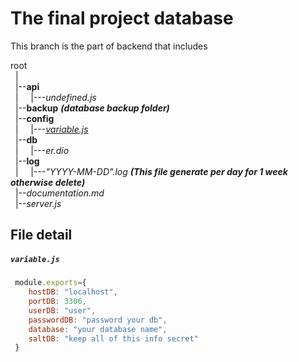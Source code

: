 # The final project database

This branch is the part of backend that includes

root<br>
&nbsp;&nbsp;|<br>
&nbsp;&nbsp;|--**api**<br>
&nbsp;&nbsp;|&nbsp;&nbsp;&nbsp;&nbsp;&nbsp;|---*undefined.js*<br>
&nbsp;&nbsp;|--**backup** ***(database backup folder)***<br>
&nbsp;&nbsp;|--**config**<br>
&nbsp;&nbsp;|&nbsp;&nbsp;&nbsp;&nbsp;&nbsp;|---[*variable.js*](https://github.com/Akaru1xR1N/clinic-project-db#variablejs "Jump to file detail")<br>
&nbsp;&nbsp;|--**db**<br>
&nbsp;&nbsp;|&nbsp;&nbsp;&nbsp;&nbsp;&nbsp;|---*er.dio*<br>
&nbsp;&nbsp;|--**log**<br>
&nbsp;&nbsp;|&nbsp;&nbsp;&nbsp;&nbsp;&nbsp;|---*"YYYY-MM-DD".log* ***(This file generate per day for 1 week otherwise delete)***<br>
&nbsp;&nbsp;|--*documentation.md*<br>
&nbsp;&nbsp;|--*server.js*<br>



## File detail
##### `variable.js`
```js
 module.exports={
    hostDB: "localhost",
    portDB: 3306,
    userDB: "user",
    passwordDB: "password your db",
    database: "your database name",
    saltDB: "keep all of this info secret"
 }
 ```